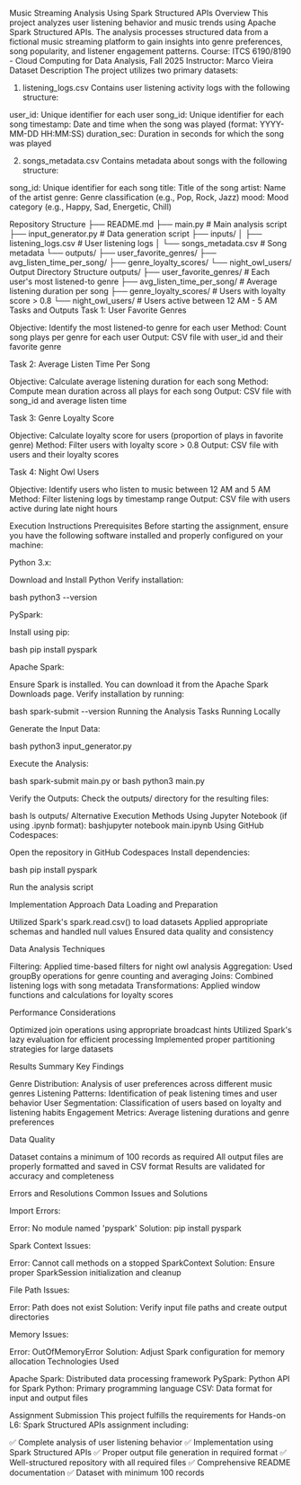 Music Streaming Analysis Using Spark Structured APIs
Overview
This project analyzes user listening behavior and music trends using Apache Spark Structured APIs. The analysis processes structured data from a fictional music streaming platform to gain insights into genre preferences, song popularity, and listener engagement patterns.
Course: ITCS 6190/8190 - Cloud Computing for Data Analysis, Fall 2025
Instructor: Marco Vieira
Dataset Description
The project utilizes two primary datasets:
1. listening_logs.csv
Contains user listening activity logs with the following structure:

user_id: Unique identifier for each user
song_id: Unique identifier for each song
timestamp: Date and time when the song was played (format: YYYY-MM-DD HH:MM:SS)
duration_sec: Duration in seconds for which the song was played

2. songs_metadata.csv
Contains metadata about songs with the following structure:

song_id: Unique identifier for each song
title: Title of the song
artist: Name of the artist
genre: Genre classification (e.g., Pop, Rock, Jazz)
mood: Mood category (e.g., Happy, Sad, Energetic, Chill)

Repository Structure
├── README.md
├── main.py                     # Main analysis script
├── input_generator.py          # Data generation script
├── inputs/
│   ├── listening_logs.csv      # User listening logs
│   └── songs_metadata.csv      # Song metadata
└── outputs/
    ├── user_favorite_genres/
    ├── avg_listen_time_per_song/
    ├── genre_loyalty_scores/
    └── night_owl_users/
Output Directory Structure
outputs/
├── user_favorite_genres/       # Each user's most listened-to genre
├── avg_listen_time_per_song/   # Average listening duration per song
├── genre_loyalty_scores/       # Users with loyalty score > 0.8
└── night_owl_users/           # Users active between 12 AM - 5 AM
Tasks and Outputs
Task 1: User Favorite Genres

Objective: Identify the most listened-to genre for each user
Method: Count song plays per genre for each user
Output: CSV file with user_id and their favorite genre

Task 2: Average Listen Time Per Song

Objective: Calculate average listening duration for each song
Method: Compute mean duration across all plays for each song
Output: CSV file with song_id and average listen time

Task 3: Genre Loyalty Score

Objective: Calculate loyalty score for users (proportion of plays in favorite genre)
Method: Filter users with loyalty score > 0.8
Output: CSV file with users and their loyalty scores

Task 4: Night Owl Users

Objective: Identify users who listen to music between 12 AM and 5 AM
Method: Filter listening logs by timestamp range
Output: CSV file with users active during late night hours

Execution Instructions
Prerequisites
Before starting the assignment, ensure you have the following software installed and properly configured on your machine:

Python 3.x:

Download and Install Python
Verify installation:



bash     python3 --version

PySpark:

Install using pip:



bash     pip install pyspark

Apache Spark:

Ensure Spark is installed. You can download it from the Apache Spark Downloads page.
Verify installation by running:



bash     spark-submit --version
Running the Analysis Tasks
Running Locally

Generate the Input Data:

bash   python3 input_generator.py

Execute the Analysis:

bash   spark-submit main.py
or
bash   python3 main.py

Verify the Outputs:
Check the outputs/ directory for the resulting files:

bash   ls outputs/
Alternative Execution Methods
Using Jupyter Notebook (if using .ipynb format):
bashjupyter notebook main.ipynb
Using GitHub Codespaces:

Open the repository in GitHub Codespaces
Install dependencies:

bash   pip install pyspark

Run the analysis script

Implementation Approach
Data Loading and Preparation

Utilized Spark's spark.read.csv() to load datasets
Applied appropriate schemas and handled null values
Ensured data quality and consistency

Data Analysis Techniques

Filtering: Applied time-based filters for night owl analysis
Aggregation: Used groupBy operations for genre counting and averaging
Joins: Combined listening logs with song metadata
Transformations: Applied window functions and calculations for loyalty scores

Performance Considerations

Optimized join operations using appropriate broadcast hints
Utilized Spark's lazy evaluation for efficient processing
Implemented proper partitioning strategies for large datasets

Results Summary
Key Findings

Genre Distribution: Analysis of user preferences across different music genres
Listening Patterns: Identification of peak listening times and user behavior
User Segmentation: Classification of users based on loyalty and listening habits
Engagement Metrics: Average listening durations and genre preferences

Data Quality

Dataset contains a minimum of 100 records as required
All output files are properly formatted and saved in CSV format
Results are validated for accuracy and completeness

Errors and Resolutions
Common Issues and Solutions

Import Errors:

   Error: No module named 'pyspark'
   Solution: pip install pyspark

Spark Context Issues:

   Error: Cannot call methods on a stopped SparkContext
   Solution: Ensure proper SparkSession initialization and cleanup

File Path Issues:

   Error: Path does not exist
   Solution: Verify input file paths and create output directories

Memory Issues:

   Error: OutOfMemoryError
   Solution: Adjust Spark configuration for memory allocation
Technologies Used

Apache Spark: Distributed data processing framework
PySpark: Python API for Spark
Python: Primary programming language
CSV: Data format for input and output files

Assignment Submission
This project fulfills the requirements for Hands-on L6: Spark Structured APIs assignment including:

✅ Complete analysis of user listening behavior
✅ Implementation using Spark Structured APIs
✅ Proper output file generation in required format
✅ Well-structured repository with all required files
✅ Comprehensive README documentation
✅ Dataset with minimum 100 records

